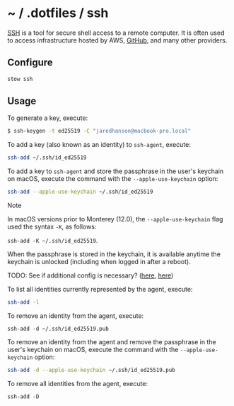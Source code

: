 # ~ / .dotfiles / ssh

[SSH](https://www.openssh.com/) is a tool for secure shell access to a remote
computer.  It is often used to access infrastructure hosted by AWS, [GitHub](https://docs.github.com/en/authentication/connecting-to-github-with-ssh),
and many other providers.

## Configure

```sh
stow ssh
```

## Usage

To generate a key, execute:

```sh
$ ssh-keygen -t ed25519 -C "jaredhanson@macbook-pro.local"
```

To add a key (also known as an identity) to `ssh-agent`, execute:

```sh
ssh-add ~/.ssh/id_ed25519
```

To add a key to `ssh-agent` and store the passphrase in the user's keychain on
macOS, execute the command with the `--apple-use-keychain` option:

```sh
ssh-add --apple-use-keychain ~/.ssh/id_ed25519
```

> [!NOTE]
> In macOS versions prior to Monterey (12.0), the `--apple-use-keychain` flag
> used the syntax `-K`, as follows:
>
> `ssh-add -K ~/.ssh/id_ed25519`.

When the passphrase is stored in the keychain, it is available anytime
the keychain is unlocked (including when logged in after a reboot).

TODO: See if additional config is necessary? ([here](https://apple.stackexchange.com/questions/48502/how-can-i-permanently-add-my-ssh-private-key-to-keychain-so-it-is-automatically), [here](https://docs.github.com/en/authentication/connecting-to-github-with-ssh/generating-a-new-ssh-key-and-adding-it-to-the-ssh-agent))

To list all identities currently represented by the agent, execute:

```sh
ssh-add -l
```

To remove an identity from the agent, execute:

```
ssh-add -d ~/.ssh/id_ed25519.pub
```

To remove an identity from the agent and remove the passphrase in the user's
keychain on macOS, execute the command with the `--apple-use-keychain` option:

```sh
ssh-add -d --apple-use-keychain ~/.ssh/id_ed25519.pub
```

To remove all identities from the agent, execute:

```
ssh-add -D
```
